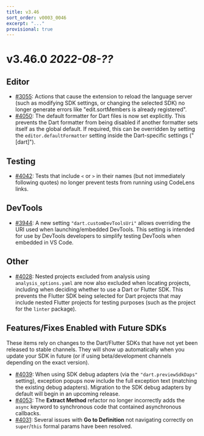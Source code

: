 ```yaml
---
title: v3.46
sort_order: v0003_0046
excerpt: "..."
provisional: true
---
```


# v3.46.0 *2022-08-??*

## Editor

- [#3055](https://github.com/Dart-Code/Dart-Code/issues/3055): Actions that cause the extension to reload the language server (such as modifying SDK settings, or changing the selected SDK) no longer generate errors like "edit.sortMembers is already registered".
- [#4050](https://github.com/Dart-Code/Dart-Code/issues/4050): The default formatter for Dart files is now set explicitly. This prevents the Dart formatter from being disabled if another formatter sets itself as the global default. If required, this can be overridden by setting the `editor.defaultFormatter` setting inside the Dart-specific settings ("[dart]").

## Testing

- [#4042](https://github.com/Dart-Code/Dart-Code/issues/4042): Tests that include `<` or `>` in their names (but not immediately following quotes) no longer prevent tests from running using CodeLens links.

## DevTools

- [#3944](https://github.com/Dart-Code/Dart-Code/issues/3944): A new setting `"dart.customDevToolsUri"` allows overriding the URI used when launching/embedded DevTools. This setting is intended for use by DevTools developers to simplify testing DevTools when embedded in VS Code.

## Other

- [#4028](https://github.com/Dart-Code/Dart-Code/issues/4028): Nested projects excluded from analysis using `analysis_options.yaml` are now also excluded when locating projects, including when deciding whether to use a Dart or Flutter SDK. This prevents the Flutter SDK being selected for Dart projects that may include nested Flutter projects for testing purposes (such as the project for the `linter` package).


## Features/Fixes Enabled with Future SDKs

These items rely on changes to the Dart/Flutter SDKs that have not yet been released to stable channels. They will show up automatically when you update your SDK in future (or if using beta/development channels depending on the exact version).

- [#4039](https://github.com/Dart-Code/Dart-Code/issues/4039): When using SDK debug adapters (via the `"dart.previewSdkDaps"` setting), exception popups now include the full exception text (matching the existing debug adapters). Migration to the SDK debug adapters by default will begin in an upcoming release.
- [#4053](https://github.com/Dart-Code/Dart-Code/issues/4053): The **Extract Method** refactor no longer incorrectly adds the `async` keyword to synchronous code that contained asynchronous callbacks.
- [#4031](https://github.com/Dart-Code/Dart-Code/issues/4031): Several issues with **Go to Definition** not navigating correctly on `super`/`this` formal params have been resolved.
